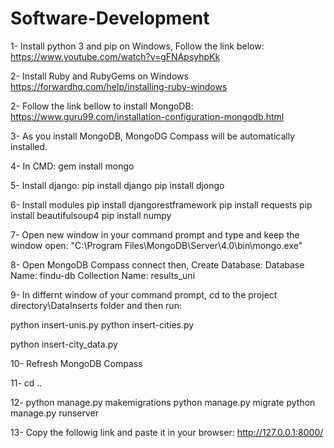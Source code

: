 # Software-Development

1- Install python 3 and pip on Windows, Follow the link below:
https://www.youtube.com/watch?v=gFNApsyhpKk

2- Install Ruby and RubyGems on Windows
https://forwardhq.com/help/installing-ruby-windows

2-  Follow the link bellow to install MongoDB:
https://www.guru99.com/installation-configuration-mongodb.html

3- As you install MongoDB, MongoDG Compass will be automatically installed.

4- In CMD:
gem install mongo

5- Install django:
pip install django
pip install djongo

6- Install modules
pip install djangorestframework
pip install requests
pip install beautifulsoup4
pip install numpy


7- Open new window in your command prompt and type and keep the window open:
"C:\Program Files\MongoDB\Server\4.0\bin\mongo.exe"

8- Open MongoDB Compass connect then, Create Database:
Database Name: findu-db
Collection Name: results_uni

9- In differnt window of your command prompt, cd to the project directory\DataInserts folder and then run:

python insert-unis.py
python insert-cities.py

python insert-city_data.py


10- Refresh MongoDB Compass

11- cd ..

12- 
python manage.py makemigrations
python manage.py migrate
python manage.py runserver

13- Copy the followig link and paste it in your browser:
http://127.0.0.1:8000/
